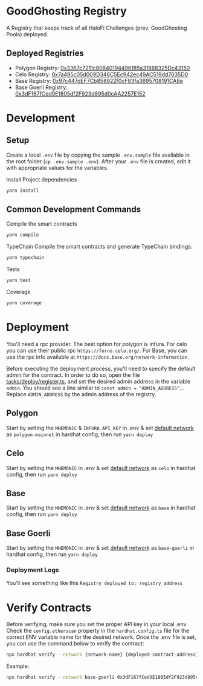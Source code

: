 # GoodGhosting Registry

A Registry that keeps track of all HaloFi Challenges (prev. GoodGhosting Pools) deployed.

## Deployed Registries

- Polygon Registry: [0x3367c7211c80840194496185a31868325Dc43150](https://polygonscan.com/address/0x3367c7211c80840194496185a31868325Dc43150)
- Celo Registry: [0x7a495c05d009D346C5Ec942ec49AC519dd7035D0](https://explorer.celo.org/address/0x7a495c05d009D346C5Ec942ec49AC519dd7035D0/transactions)
- Base Registry: [0x97c447dEF7Cb858922f0cF83fa3695708191CA8e](https://basescan.org/address/0x97c447def7cb858922f0cf83fa3695708191ca8e)
- Base Goerli Registry: [0x3dF167fCed9E1805df2F923d895d0cAA2257E152](https://goerli.basescan.org/address/0x3df167fced9e1805df2f923d895d0caa2257e152)

# Development

## Setup

Create a local `.env` file by copying the sample `.env.sample` file available in the root folder (`cp .env.sample .env`). After your `.env` file is created, edit it with appropriate values for the variables.

Install Project dependencies

```bash
yarn install
```

## Common Development Commands

Compile the smart contracts

```bash
yarn compile
```

TypeChain
Compile the smart contracts and generate TypeChain bindings:

```bash
yarn typechain
```

Tests

```bash
yarn test
```

Coverage

```bash
yarn coverage
```

# Deployment

You'll need a rpc provider. The best option for polygon is infura. For celo you can use their public rpc `https://forno.celo.org/`. For Base, you can use the rpc info available at `https://docs.base.org/network-information`.

Before executing the deployment process, you'll need to specify the default admin for the contract.
In order to do so, open the file [tasks/deploy/register.ts](./tasks/deploy/register.ts), and set the desired admin address in the variable `admin`.
You should see a line similar to `const admin = "ADMIN_ADDRESS";`. Replace `ADMIN_ADDRESS` by the admin address of the registry.

## Polygon

Start by setting the `MNEMONIC` & `INFURA_API_KEY` in .env & set [default network](https://github.com/Good-Ghosting/goodghosting-registry/blob/main/hardhat.config.ts#L68) as `polygon-mainnet` in hardhat config, then run `yarn deploy`

## Celo

Start by setting the `MNEMONIC` in .env & set [default network](https://github.com/Good-Ghosting/goodghosting-registry/blob/main/hardhat.config.ts#L68) as `celo` in hardhat config, then run `yarn deploy`

## Base

Start by setting the `MNEMONIC` in .env & set [default network](https://github.com/Good-Ghosting/goodghosting-registry/blob/main/hardhat.config.ts#L68) as `base` in hardhat config, then run `yarn deploy`

## Base Goerli

Start by setting the `MNEMONIC` in .env & set [default network](https://github.com/Good-Ghosting/goodghosting-registry/blob/main/hardhat.config.ts#L68) as `base-goerli` in hardhat config, then run `yarn deploy`

### Deployment Logs

You'll see something like this
`Registry deployed to: registry_address`

# Verify Contracts

Before verifying, make sure you set the proper API key in your local .env. Check the `config.etherscan` property in the `hardhat.config.ts` file for the correct ENV variable name for the desired network.
Once the .env file is set, you can use the command below to verify the contract:

```bash
npx hardhat verify --network {network-name} {deployed-contract-address} {constructor-args-deployed-contract-address}
```

Example:

```bash
npx hardhat verify --network base-goerli 0x3dF167fCed9E1805df2F923d895d0cAA2257E152 0xf6e92ee5a4beb6fe8e982971e4034afac0f0e399
```
